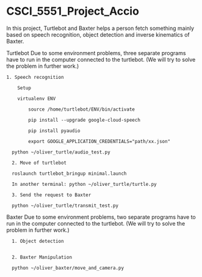 # CSCI_5551_Project_Accio
In this project, Turtlebot and Baxter helps a person fetch something mainly based on speech recognition, object detection and inverse kinematics of Baxter.

Turtlebot
Due to some environment problems, three separate programs have to run in the computer connected to the turtlebot. (We will try to solve the problem in further work.)

	1. Speech recognition
		
		Setup

  		virtualenv ENV

			source /home/turtlebot/ENV/bin/activate

			pip install --upgrade google-cloud-speech

			pip install pyaudio

			export GOOGLE_APPLICATION_CREDENTIALS="path/xx.json"

	  python ~/oliver_turtle/audio_test.py

	  2. Move of turtlebot

	  roslaunch turtlebot_bringup minimal.launch

	  In another terminal: python ~/oliver_turtle/turtle.py

	  3. Send the request to Baxter

	  python ~/oliver_turtle/transmit_test.py

  Baxter
  Due to some environment problems, two separate programs have to run in the computer connected to the turtlebot. (We will try to solve   the problem in further work.)

	  1. Object detection


	  2. Baxter Manipulation

	  python ~/oliver_baxter/move_and_camera.py
